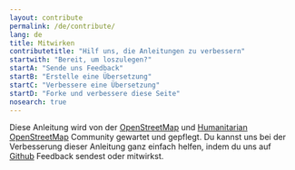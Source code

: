 ```yaml
---
layout: contribute
permalink: /de/contribute/
lang: de
title: Mitwirken
contributetitle: "Hilf uns, die Anleitungen zu verbessern"
startwith: "Bereit, um loszulegen?"
startA: "Sende uns Feedback"
startB: "Erstelle eine Übersetzung"
startC: "Verbessere eine Übersetzung"
startD: "Forke und verbessere diese Seite"
nosearch: true
---
```

Diese Anleitung wird von der [OpenStreetMap](http://www.openstreetmap.org/) und [Humanitarian OpenStreetMap](http://hotosm.org/) Community gewartet und gepflegt. Du kannst uns bei der Verbesserung dieser Anleitung ganz einfach helfen, indem du uns auf [Github](http://github.com/hotosm/learnosm) Feedback sendest oder mitwirkst.